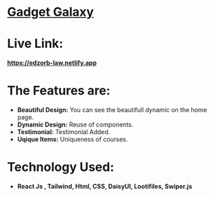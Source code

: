 # [Gadget Galaxy](https://edzorb-law.netlify.app)


# Live Link: 
   **https://edzorb-law.netlify.app**
# The Features are:

* **Beautiful Design:** You can see the beautifull dynamic on the home page.
* **Dynamic Design:** Reuse of components.
* **Testimonial:** Testimonial Added.
* **Uqique Items:** Uniqueness of courses.
  
# Technology Used:

* **React Js , Tailwind, Html, CSS, DaisyUI, Lootifiles, Swiper.js** 